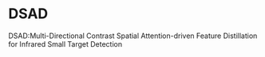 # DSAD
DSAD:Multi-Directional Contrast Spatial Attention-driven Feature Distillation for Infrared Small Target Detection
